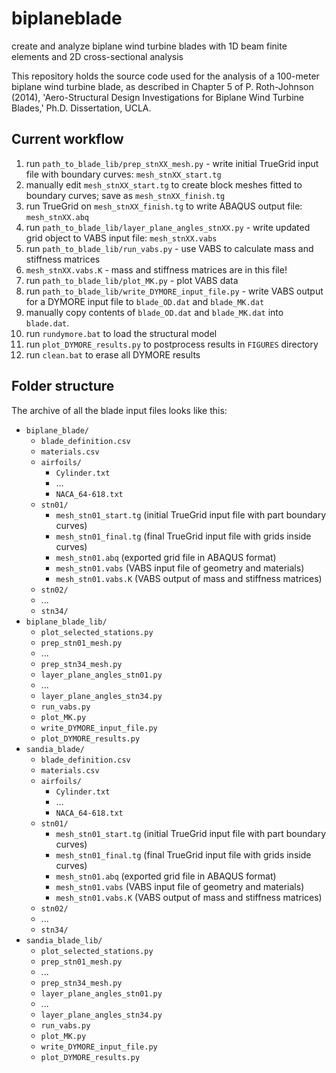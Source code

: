 biplaneblade
============

create and analyze biplane wind turbine blades with 1D beam finite elements and 2D cross-sectional analysis

This repository holds the source code used for the analysis of a 100-meter biplane wind turbine blade, as described in Chapter 5 of P. Roth-Johnson (2014), 'Aero-Structural Design Investigations for Biplane Wind Turbine Blades,' Ph.D. Dissertation, UCLA.

Current workflow
----------------
1. run `path_to_blade_lib/prep_stnXX_mesh.py` - write initial TrueGrid input file with boundary curves: `mesh_stnXX_start.tg`
2. manually edit `mesh_stnXX_start.tg` to create block meshes fitted to boundary curves; save as `mesh_stnXX_finish.tg`
3. run TrueGrid on `mesh_stnXX_finish.tg` to write ABAQUS output file: `mesh_stnXX.abq`
4. run `path_to_blade_lib/layer_plane_angles_stnXX.py` - write updated grid object to VABS input file: `mesh_stnXX.vabs`
5. run `path_to_blade_lib/run_vabs.py` - use VABS to calculate mass and stiffness matrices
6. `mesh_stnXX.vabs.K` - mass and stiffness matrices are in this file!
7. run `path_to_blade_lib/plot_MK.py` - plot VABS data
8. run `path_to_blade_lib/write_DYMORE_input_file.py` - write VABS output for a DYMORE input file to `blade_OD.dat` and `blade_MK.dat`
9. manually copy contents of `blade_OD.dat` and `blade_MK.dat` into `blade.dat`.
10. run `rundymore.bat` to load the structural model
11. run `plot_DYMORE_results.py` to postprocess results in `FIGURES` directory
12. run `clean.bat` to erase all DYMORE results


Folder structure
----------------
The archive of all the blade input files looks like this:

* `biplane_blade/`
  * `blade_definition.csv`
  * `materials.csv`
  * `airfoils/`
    * `Cylinder.txt`
    * ...
    * `NACA_64-618.txt`
  * `stn01/`
    * `mesh_stn01_start.tg` (initial TrueGrid input file with part boundary curves)
    * `mesh_stn01_final.tg` (final TrueGrid input file with grids inside curves)
    * `mesh_stn01.abq` (exported grid file in ABAQUS format)
    * `mesh_stn01.vabs` (VABS input file of geometry and materials)
    * `mesh_stn01.vabs.K` (VABS output of mass and stiffness matrices)
  * `stn02/`
  * ...
  * `stn34/`
* `biplane_blade_lib/`
  * `plot_selected_stations.py`
  * `prep_stn01_mesh.py`
  * ...
  * `prep_stn34_mesh.py`
  * `layer_plane_angles_stn01.py`
  * ...
  * `layer_plane_angles_stn34.py`
  * `run_vabs.py`
  * `plot_MK.py`
  * `write_DYMORE_input_file.py`
  * `plot_DYMORE_results.py`
* `sandia_blade/`
  * `blade_definition.csv`
  * `materials.csv`
  * `airfoils/`
    * `Cylinder.txt`
    * ...
    * `NACA_64-618.txt`
  * `stn01/`
    * `mesh_stn01_start.tg` (initial TrueGrid input file with part boundary curves)
    * `mesh_stn01_final.tg` (final TrueGrid input file with grids inside curves)
    * `mesh_stn01.abq` (exported grid file in ABAQUS format)
    * `mesh_stn01.vabs` (VABS input file of geometry and materials)
    * `mesh_stn01.vabs.K` (VABS output of mass and stiffness matrices)
  * `stn02/`
  * ...
  * `stn34/`
* `sandia_blade_lib/`
  * `plot_selected_stations.py`
  * `prep_stn01_mesh.py`
  * ...
  * `prep_stn34_mesh.py`
  * `layer_plane_angles_stn01.py`
  * ...
  * `layer_plane_angles_stn34.py`
  * `run_vabs.py`
  * `plot_MK.py`
  * `write_DYMORE_input_file.py`
  * `plot_DYMORE_results.py`

